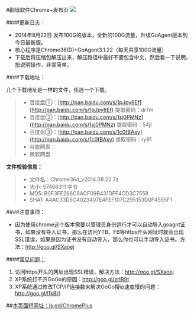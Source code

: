 #翻墙软件Chrome+发布页 ![](https://oq1gjg.bl3301.livefilestore.com/y2mlLXDCNxE4Puvrh_LvWZjKjFJWNvFh1qLCNBpKa_ykS9zlKUsqg2lImG3Tje3vbcsJt9TWo3BLvQP5Bs8xM_hLPpT3mvfZEcjo6e4sfZqSoM7F4Tr2GuZ2rOGGGzLdFgc/chrome48.ico?psid=1)

####更新日志：
* 2014年8月22日 发布100G的版本，全新的100G流量，升级GoAgent版本到今日最新版。
* 核心程序是Chrome36(D)+GoAgent3.1.22（每天共享100G流量）
* 下载后将压缩包解压出来，解压路径中最好不要包含中文，然后看一下说明，按说明操作，非常简单。

####下载地址：

几个下载地址是一样的文件，任选一个下载。
> * 百度盘①：[http://pan.baidu.com/s/1pJpy8Ef](http://pan.baidu.com/s/1pJpy8Ef)  提取密码：dr7m
> * 百度盘②：[http://pan.baidu.com/s/1sj0PMNz](http://pan.baidu.com/s/1sj0PMNz)  提取密码：54jl
> * 百度盘③：[http://pan.baidu.com/s/1c0fBAxy](http://pan.baidu.com/s/1c0fBAxy)  提取密码：ry91
> * 谷歌网盘：
> * 微软网盘：

**文件校验信息：**
> * 文件名：Chrome36d_v2014.08.22.7z
> * 大小: 57466311 字节
> * MD5: B0F3FE286C8ACF09B431DFF4CD3C7558
> * SHA1: A4AC33D5C4023407E4FEF107C295153D0F4555F1

####注意事项：
* 因为使用chrome这个版本需要以管理员身份运行才可以自动导入goagnt证书，如果没有导入证书，那么在访问YTB、FB等https开头网址时就会出现SSL错误，如果是因为证书没有自动导入，那么你也可以手动导入证书。方法：http://goo.gl/SXaoej

####[常见问题：](https://github.com/comeforu2012/FQ_FAQ/wiki)

1. 访问https开头的网址出现SSL错误，解决方法：http://goo.gl/SXaoej
2. XP系统打不开GoGo的原因：http://goo.gl/zrIR9t
3. XP系统通过修改TCP/IP连接数来解决GoGo搜ip速度慢的问题：http://goo.gl/l1kBrl

##[本页面短网址：is.gd/ChromePlus](http://is.gd/ChromePlus)